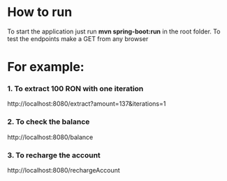 # How to run
To start the application just run **mvn spring-boot:run** in the root folder.
To test the endpoints make a GET from any browser
# For example:
### 1. To extract 100 RON with one iteration
http://localhost:8080/extract?amount=137&iterations=1
### 2. To check the balance
http://localhost:8080/balance
### 3. To recharge the account
http://localhost:8080/rechargeAccount
